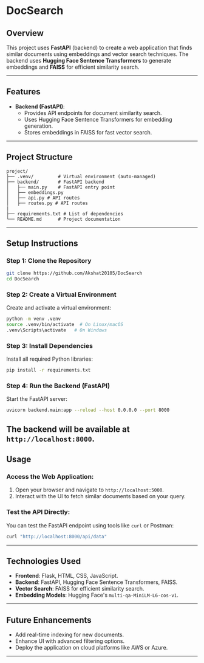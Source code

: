 # **DocSearch**

## **Overview**
This project uses **FastAPI** (backend) to create a web application that finds similar documents using embeddings and vector search techniques. The backend uses **Hugging Face Sentence Transformers** to generate embeddings and **FAISS** for efficient similarity search.

---

## **Features**
- **Backend (FastAPI)**:
  - Provides API endpoints for document similarity search.
  - Uses Hugging Face Sentence Transformers for embedding generation.
  - Stores embeddings in FAISS for fast vector search.
---

## **Project Structure**
```
project/
├── .venv/         # Virtual environment (auto-managed)
├── backend/       # FastAPI backend
│   ├── main.py    # FastAPI entry point
│   ├── embeddings.py
│   ├── api.py # API routes
│   ├── routes.py # API routes
|
├── requirements.txt # List of dependencies
└── README.md      # Project documentation
```

---

## **Setup Instructions**

### **Step 1: Clone the Repository**
```sh
git clone https://github.com/Akshat20105/DocSearch
cd DocSearch
```

### **Step 2: Create a Virtual Environment**
Create and activate a virtual environment:
```sh
python -m venv .venv
source .venv/bin/activate  # On Linux/macOS
.venv\Scripts\activate   # On Windows
```

### **Step 3: Install Dependencies**
Install all required Python libraries:
```sh
pip install -r requirements.txt
```

### **Step 4: Run the Backend (FastAPI)**
Start the FastAPI server:
```sh
uvicorn backend.main:app --reload --host 0.0.0.0 --port 8000
```
The backend will be available at `http://localhost:8000`.
---

## **Usage**

### Access the Web Application:
1. Open your browser and navigate to `http://localhost:5000`.
2. Interact with the UI to fetch similar documents based on your query.

### Test the API Directly:
You can test the FastAPI endpoint using tools like `curl` or Postman:
```sh
curl "http://localhost:8000/api/data"
```

---

## **Technologies Used**
- **Frontend**: Flask, HTML, CSS, JavaScript.
- **Backend**: FastAPI, Hugging Face Sentence Transformers, FAISS.
- **Vector Search**: FAISS for efficient similarity search.
- **Embedding Models**: Hugging Face's `multi-qa-MiniLM-L6-cos-v1`.

---

## **Future Enhancements**
- Add real-time indexing for new documents.
- Enhance UI with advanced filtering options.
- Deploy the application on cloud platforms like AWS or Azure.

---
